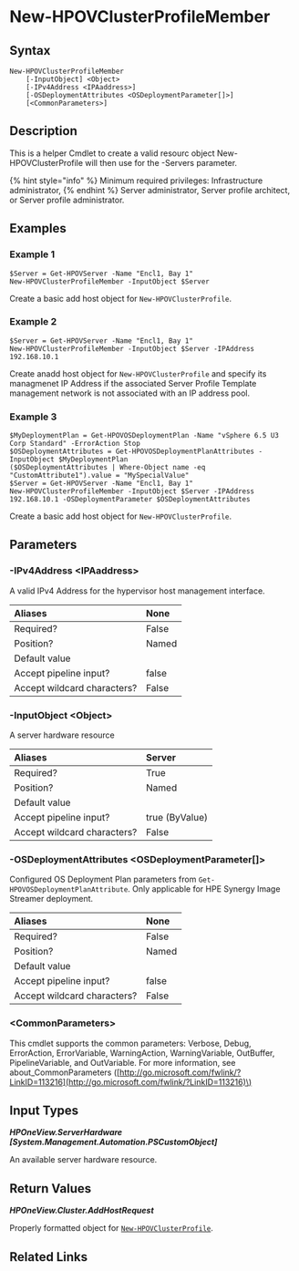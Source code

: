 ﻿---
description: Helper Cmdlet to create proper add host request for New-HPOVClusterProfile.
---

# New-HPOVClusterProfileMember

## Syntax

```text
New-HPOVClusterProfileMember
    [-InputObject] <Object>
    [-IPv4Address <IPAaddress>]
    [-OSDeploymentAttributes <OSDeploymentParameter[]>]
    [<CommonParameters>]
```

## Description

This is a helper Cmdlet to create a valid resourc object New-HPOVClusterProfile will then use for the -Servers parameter.

{% hint style="info" %}
Minimum required privileges: Infrastructure administrator,
{% endhint %}
 Server administrator, Server profile architect, or Server profile administrator.
## Examples

###  Example 1 

```text
$Server = Get-HPOVServer -Name "Encl1, Bay 1"
New-HPOVClusterProfileMember -InputObject $Server
```

Create a basic add host object for `New-HPOVClusterProfile`.

###  Example 2 

```text
$Server = Get-HPOVServer -Name "Encl1, Bay 1"
New-HPOVClusterProfileMember -InputObject $Server -IPAddress 192.168.10.1
```

Create anadd host object for `New-HPOVClusterProfile` and specify its managmenet IP Address if the associated Server Profile Template management network is not associated with an IP address pool.

###  Example 3 

```text
$MyDeploymentPlan = Get-HPOVOSDeploymentPlan -Name "vSphere 6.5 U3 Corp Standard" -ErrorAction Stop
$OSDeploymentAttributes = Get-HPOVOSDeploymentPlanAttributes -InputObject $MyDeploymentPlan
($OSDeploymentAttributes | Where-Object name -eq "CustomAttribute1").value = "MySpecialValue"
$Server = Get-HPOVServer -Name "Encl1, Bay 1"
New-HPOVClusterProfileMember -InputObject $Server -IPAddress 192.168.10.1 -OSDeploymentParameter $OSDeploymentAttributes
```

Create a basic add host object for `New-HPOVClusterProfile`.

## Parameters

### -IPv4Address &lt;IPAaddress&gt;

A valid IPv4 Address for the hypervisor host management interface.

| Aliases | None |
| :--- | :--- |
| Required? | False |
| Position? | Named |
| Default value |  |
| Accept pipeline input? | false |
| Accept wildcard characters? | False |

### -InputObject &lt;Object&gt;

A server hardware resource

| Aliases | Server |
| :--- | :--- |
| Required? | True |
| Position? | Named |
| Default value |  |
| Accept pipeline input? | true (ByValue) |
| Accept wildcard characters? | False |

### -OSDeploymentAttributes &lt;OSDeploymentParameter[]&gt;

Configured OS Deployment Plan parameters from `Get-HPOVOSDeploymentPlanAttribute`.  Only applicable for HPE Synergy Image Streamer deployment.

| Aliases | None |
| :--- | :--- |
| Required? | False |
| Position? | Named |
| Default value |  |
| Accept pipeline input? | false |
| Accept wildcard characters? | False |

### &lt;CommonParameters&gt;

This cmdlet supports the common parameters: Verbose, Debug, ErrorAction, ErrorVariable, WarningAction, WarningVariable, OutBuffer, PipelineVariable, and OutVariable. For more information, see about\_CommonParameters \([http://go.microsoft.com/fwlink/?LinkID=113216](http://go.microsoft.com/fwlink/?LinkID=113216)\)

## Input Types

_**HPOneView.ServerHardware [System.Management.Automation.PSCustomObject]**_

An available server hardware resource.

## Return Values

_**HPOneView.Cluster.AddHostRequest**_

Properly formatted object for [`New-HPOVClusterProfile`](new-hpovclusterprofile.md).

## Related Links


